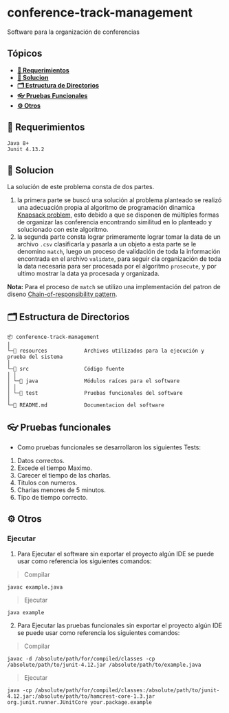 # conference-track-management

Software para la organización de conferencias

## Tópicos
*  **[📝 Requerimientos](#-requerimientos)**
*  **[🚀 Solucion](#-Solucion)**
*  **[🗂 Estructura de Directorios](#-estructura-de-directorios)**
*  **[👓 Pruebas Funcionales](#-pruebas-funcionales)**
*  **[⚙️ Otros](#%EF%B8%8F-otros)**

## 📝 Requerimientos
```
Java 8+
Junit 4.13.2
```
## 🚀 Solucion
La solución de este problema consta de dos partes.
1. la primera parte se buscó una solución al problema planteado se realizó una adecuación propia al algoritmo de programación
dinamica [Knapsack problem](https://en.wikipedia.org/wiki/Knapsack_problem), esto debido a que se disponen de múltiples formas de
organizar las conferencia encontrando similitud en lo planteado y solucionado con este algoritmo.
2. la segunda parte consta lograr primeramente lograr tomar la data de un archivo `.csv` clasificarla y pasarla a un objeto
a esta parte se le denomino `match`, luego un proceso de validación de toda la información encontrada en el archivo
`validate`, para seguir cla organización de toda la data necesaria para ser procesada por el algoritmo `prosecute`,
y por ultimo mostrar la data ya procesada y organizada.

**Nota:**
Para el proceso de `match` se utilizo una implementación del patron de diseno
[Chain-of-responsibility pattern](https://en.wikipedia.org/wiki/Chain-of-responsibility_pattern).

## 🗂 Estructura de Directorios
```
📦 conference-track-management   
│
└─📁 resources            Archivos utilizados para la ejecución y prueba del sistema
│  
└─📁 src                  Código fuente
│ │
│ └─📁 java               Módulos raíces para el software
│ │
│ └─📁 test               Pruebas funcionales del software
│
└─📄 README.md            Documentacion del software

```
## 👓 Pruebas funcionales
* Como pruebas funcionales se desarrollaron los siguientes Tests:
1. Datos correctos.
2. Excede el tiempo Maximo.
3. Carecer el tiempo de las charlas.
4. Titulos con numeros.
5. Charlas menores de 5 minutos.
6. Tipo de tiempo correcto.

## ⚙️ Otros
### Ejecutar
1. Para Ejecutar el software sin exportar el proyecto algún IDE se puede usar como referencia los siguientes comandos:
>Compilar
```
javac example.java
```
>Ejecutar
```
java example
```
2. Para Ejecutar las pruebas funcionales sin exportar el proyecto algún IDE se puede usar como referencia los siguientes comandos:
>Compilar
```
javac -d /absolute/path/for/compiled/classes -cp /absolute/path/to/junit-4.12.jar /absolute/path/to/example.java
```
>Ejecutar
```
java -cp /absolute/path/for/compiled/classes:/absolute/path/to/junit-4.12.jar:/absolute/path/to/hamcrest-core-1.3.jar org.junit.runner.JUnitCore your.package.example
```
